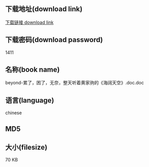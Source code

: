 ## 下载地址(download link)
[下载链接 download link](https://tutu365.netlify.app/?s=beyond-%E7%B4%AF%E4%BA%86%EF%BC%8C%E5%9B%B0%E4%BA%86%EF%BC%8C%E6%97%A0%E5%A5%88%EF%BC%8C%E6%95%B4%E5%A4%A9%E5%90%AC%E7%9D%80%E9%BB%84%E5%AE%B6%E9%A9%B9%E7%9A%84%E3%80%8A%E6%B5%B7%E9%98%94%E5%A4%A9%E7%A9%BA%E3%80%8B.doc)

## 下载密码(download password)
1411

## 名称(book name)
beyond-累了，困了，无奈，整天听着黄家驹的《海阔天空》.doc.doc

## 语言(language)
chinese

## MD5


## 大小(filesize)
70 KB

